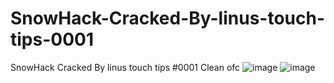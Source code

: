 # SnowHack-Cracked-By-linus-touch-tips-0001
SnowHack Cracked By linus touch tips #0001
Clean ofc
![image](https://user-images.githubusercontent.com/56932944/114312277-090ffe80-9aea-11eb-90d9-048dc9121acc.png)
![image](https://user-images.githubusercontent.com/56932944/114312467-b551e500-9aea-11eb-9cd3-d84580fb2971.png)


